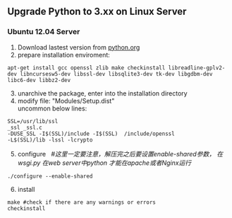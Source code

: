 ## Upgrade Python to 3.xx on Linux Server

### Ubuntu 12.04 Server  
1. Download lastest version from [python.org](https://www.python.org/download)
2. prepare installation enviroment:
```
apt-get install gcc openssl zlib make checkinstall libreadline-gplv2-dev libncursesw5-dev libssl-dev libsqlite3-dev tk-dev libgdbm-dev libc6-dev libbz2-dev
```  
3. unarchive the package, enter into the installation directory
4. modify file: "Modules/Setup.dist"  
 uncommon below lines:
```
SSL=/usr/lib/ssl  
_ssl _ssl.c  
-DUSE_SSL -I$(SSL)/include -I$(SSL)  /include/openssl  
-L$(SSL)/lib -lssl -lcrypto
``` 
5. configure  
 _#这里一定要注意，解压完之后要设置enable-shared参数， 在wsgi.py 在web server中python 才能在apache或者Nginx运行_  
```
./configure --enable-shared
``` 
6. install
```
make #check if there are any warnings or errors  
checkinstall
```
